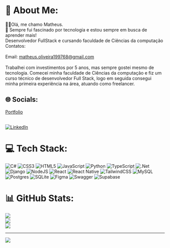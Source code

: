 # 💫 About Me:
🧑‍💻Olá, me chamo Matheus.<br>🌱 Sempre fui fascinado por tecnologia e estou sempre em busca de aprender mais!<br>Desenvolvedor FullStack e cursando faculdade de Ciências da computação Contatos:<br><br>Email: matheus.oliveira199768@gmail.com<br><br>Trabalhei com investimentos por 5 anos, mas sempre gostei mesmo de tecnologia. Comecei minha faculdade de Ciências da computação e fiz um curso técnico de desenvolvedor Full Stack, logo em seguida consegui minha primeira experiência na área, atuando como freelancer.


## 🌐 Socials:
[Portfolio](https://portfolio-matheus-oliveira.vercel.app/)</br></br>

[![LinkedIn](https://img.shields.io/badge/LinkedIn-%230077B5.svg?logo=linkedin&logoColor=white)](https://linkedin.com/in/https://www.linkedin.com/in/matheusoliveira1997/) 

# 💻 Tech Stack:
![C#](https://img.shields.io/badge/c%23-%23239120.svg?style=for-the-badge&logo=csharp&logoColor=white) ![CSS3](https://img.shields.io/badge/css3-%231572B6.svg?style=for-the-badge&logo=css3&logoColor=white) ![HTML5](https://img.shields.io/badge/html5-%23E34F26.svg?style=for-the-badge&logo=html5&logoColor=white) ![JavaScript](https://img.shields.io/badge/javascript-%23323330.svg?style=for-the-badge&logo=javascript&logoColor=%23F7DF1E) ![Python](https://img.shields.io/badge/python-3670A0?style=for-the-badge&logo=python&logoColor=ffdd54) ![TypeScript](https://img.shields.io/badge/typescript-%23007ACC.svg?style=for-the-badge&logo=typescript&logoColor=white) ![.Net](https://img.shields.io/badge/.NET-5C2D91?style=for-the-badge&logo=.net&logoColor=white) ![Django](https://img.shields.io/badge/django-%23092E20.svg?style=for-the-badge&logo=django&logoColor=white) ![NodeJS](https://img.shields.io/badge/node.js-6DA55F?style=for-the-badge&logo=node.js&logoColor=white) ![React](https://img.shields.io/badge/react-%2320232a.svg?style=for-the-badge&logo=react&logoColor=%2361DAFB) ![React Native](https://img.shields.io/badge/react_native-%2320232a.svg?style=for-the-badge&logo=react&logoColor=%2361DAFB) ![TailwindCSS](https://img.shields.io/badge/tailwindcss-%2338B2AC.svg?style=for-the-badge&logo=tailwind-css&logoColor=white) ![MySQL](https://img.shields.io/badge/mysql-%2300000f.svg?style=for-the-badge&logo=mysql&logoColor=white) ![Postgres](https://img.shields.io/badge/postgres-%23316192.svg?style=for-the-badge&logo=postgresql&logoColor=white) ![SQLite](https://img.shields.io/badge/sqlite-%2307405e.svg?style=for-the-badge&logo=sqlite&logoColor=white) ![Figma](https://img.shields.io/badge/figma-%23F24E1E.svg?style=for-the-badge&logo=figma&logoColor=white) ![Swagger](https://img.shields.io/badge/-Swagger-%23Clojure?style=for-the-badge&logo=swagger&logoColor=white) ![Supabase](https://img.shields.io/badge/Supabase-3ECF8E?style=for-the-badge&logo=supabase&logoColor=white)
# 📊 GitHub Stats:
![](https://github-readme-stats.vercel.app/api?username=mt011997&theme=dark&hide_border=false&include_all_commits=false&count_private=false)<br/>
![](https://github-readme-streak-stats.herokuapp.com/?user=mt011997&theme=dark&hide_border=false)<br/>
![](https://github-readme-stats.vercel.app/api/top-langs/?username=mt011997&theme=dark&hide_border=false&include_all_commits=false&count_private=false&layout=compact)

---
[![](https://visitcount.itsvg.in/api?id=mt011997&icon=0&color=0)](https://visitcount.itsvg.in)

<!-- Proudly created with GPRM ( https://gprm.itsvg.in ) -->
